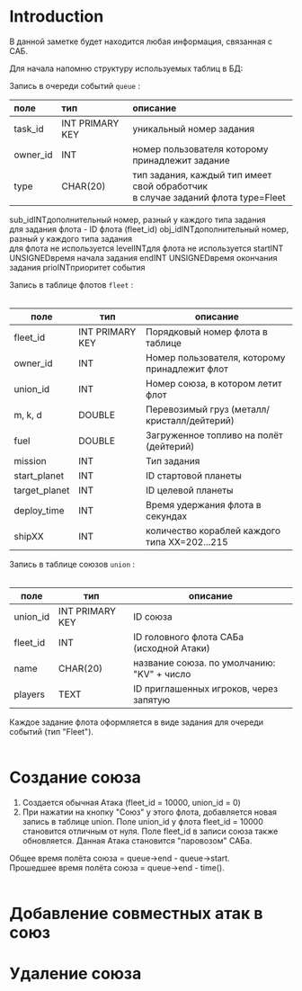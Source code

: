 # Introduction #

В данной заметке будет находится любая информация, связанная с САБ.

Для начала напомню структуру используемых таблиц в БД:

Запись в очереди событий `queue` :

| **поле** | **тип** | **описание** |
|:-------------|:-----------|:---------------------|
|task\_id|INT PRIMARY KEY|уникальный номер задания|
|owner\_id|INT|номер пользователя которому принадлежит задание|
|type|CHAR(20)|тип задания, каждый тип имеет свой обработчик<br>в случае заданий флота type=Fleet<br>
<tr><td>sub_id</td><td>INT</td><td>дополнительный номер, разный у каждого типа задания<br>для задания флота - ID флота (fleet_id)</td></tr>
<tr><td>obj_id</td><td>INT</td><td>дополнительный номер, разный у каждого типа задания<br>для флота не используется</td></tr>
<tr><td>level</td><td>INT</td><td>для флота не используется</td></tr>
<tr><td>start</td><td>INT UNSIGNED</td><td>время начала задания</td></tr>
<tr><td>end</td><td>INT UNSIGNED</td><td>время окончания задания</td></tr>
<tr><td>prio</td><td>INT</td><td>приоритет события</td></tr></tbody></table>

Запись в таблице флотов <code>fleet</code> :<br>
<br>
<table><thead><th> <b>поле</b> </th><th> <b>тип</b> </th><th> <b>описание</b> </th></thead><tbody>
<tr><td>fleet_id</td><td>INT PRIMARY KEY</td><td>Порядковый номер флота в таблице</td></tr>
<tr><td>owner_id</td><td>INT</td><td>Номер пользователя, которому принадлежит флот</td></tr>
<tr><td>union_id</td><td>INT</td><td>Номер союза, в котором летит флот</td></tr>
<tr><td>m, k, d</td><td>DOUBLE</td><td>Перевозимый груз (металл/кристалл/дейтерий)</td></tr>
<tr><td>fuel</td><td>DOUBLE</td><td>Загруженное топливо на полёт (дейтерий)</td></tr>
<tr><td>mission</td><td>INT</td><td>Тип задания</td></tr>
<tr><td>start_planet</td><td>INT</td><td>ID стартовой планеты</td></tr>
<tr><td>target_planet</td><td>INT</td><td>ID целевой планеты</td></tr>
<tr><td>deploy_time</td><td>INT</td><td>Время удержания флота в секундах</td></tr>
<tr><td>shipXX</td><td>INT</td><td>количество кораблей каждого типа XX=202...215</td></tr></tbody></table>

Запись в таблице союзов <code>union</code> :<br>
<br>
<table><thead><th> <b>поле</b> </th><th> <b>тип</b> </th><th> <b>описание</b> </th></thead><tbody>
<tr><td>union_id</td><td>INT PRIMARY KEY</td><td>ID союза</td></tr>
<tr><td>fleet_id</td><td>INT</td><td>ID головного флота САБа (исходной Атаки)</td></tr>
<tr><td>name</td><td>CHAR(20)</td><td>название союза. по умолчанию: "KV" + число</td></tr>
<tr><td>players</td><td>TEXT</td><td>ID приглашенных игроков, через запятую</td></tr></tbody></table>

Каждое задание флота оформляется в виде задания для очереди событий (тип "Fleet").<br>
<br>
<h1>Создание союза</h1>

<ol><li>Создается обычная Атака (fleet_id = 10000, union_id = 0)<br>
</li><li>При нажатии на кнопку "Союз" у этого флота, добавляется новая запись в таблице union. Поле union_id у флота fleet_id = 10000 становится отличным от нуля. Поле fleet_id в записи союза также обновляется. Данная Атака становится "паровозом" САБа.</li></ol>

Общее время полёта союза = queue->end - queue->start.<br>
Прошедшее время полёта союза = queue->end - time().<br>
<br>
<h1>Добавление совместных атак в союз</h1>

<h1>Удаление союза</h1>